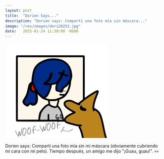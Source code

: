 ```yaml
---
layout: post
title:  "Dorien Says..."
description: "Dorien says: Compartí una foto mía sin máscara..."
image: "/res/images/dori20251.jpg"
date:   2025-01-24 11:30:00 -0600
---
```


[<img alt="Dorien Says..." style="width: 330px;" title="" src="/res/images/dori20251.jpg">](/res/images/dori20251.jpg)

Dorien says: Compartí una foto mía sin mi máscara (obviamente cubriendo mi cara con mi pelo). Tiempo después, un amigo me dijo "¡Guau, guau!". 💀💀
